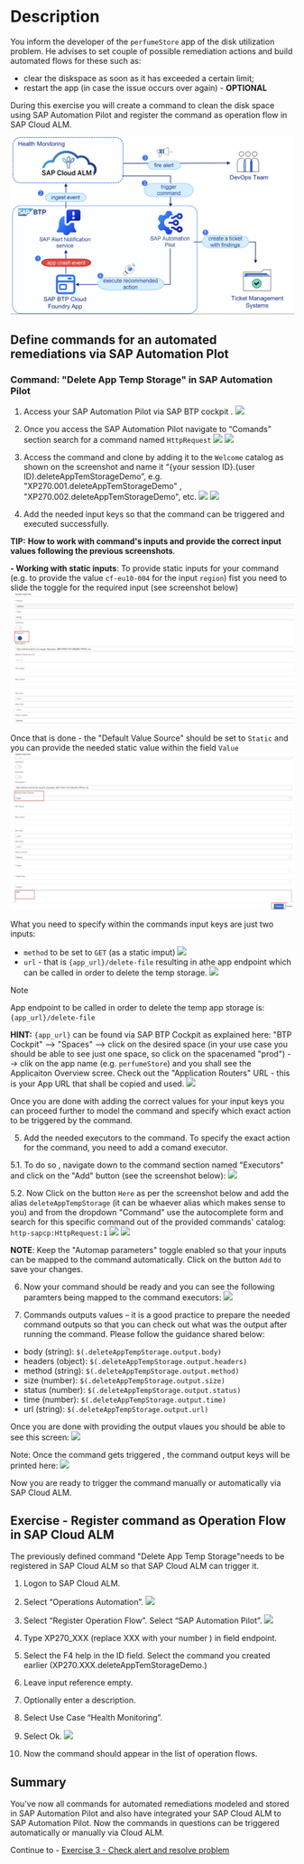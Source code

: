 # Description

You inform the developer of the `perfumeStore` app of the disk utilization problem. He advises to set couple of possible remediation actions and build automated flows for these such as: 
- clear the diskspace as soon as it has exceeded a certain limit;
- restart the app (in case the issue occurs over again) - **OPTIONAL**

During this exercise you will create a command to clean the disk space using SAP Automation Pilot and register the command as operation flow in SAP Cloud ALM. 

![](/exercises/ex5/images/solution-overview.png)

## Define commands for an automated remediations via SAP Automation Plot   

### Command: "Delete App Temp Storage" in SAP Automation Pilot 

1. Access your SAP Automation Pilot via SAP BTP cockpit  .
![](./images/01-accessing-automation-pilot.png)

2.	Once you access the SAP Automation Pilot navigate to “Comands” section search for a command named `HttpRequest`
![](./images/command_search.png)
![](./images/2.1.2-pic-01.png)

   
3.	Access the command and clone by adding it to the `Welcome` catalog as shown on the screenshot and name it “{your session ID}.(user ID).deleteAppTemStorageDemo”, e.g. "XP270.001.deleteAppTemStorageDemo" ,  "XP270.002.deleteAppTemStorageDemo", etc.
![](./images/2.1.2-pic-02.png)
![](./images/2.1.2-pic-03.png)

4.	Add the needed input keys so that the command can be triggered and executed successfully.

**TIP:** **How to work with command's inputs and provide the correct input values following the previous screenshots**. 

**- Working with static inputs**: To provide static inputs for your command (e.g. to provide the value `cf-eu10-004` for the input `region`) fist you need to slide the toggle for the required input (see screenshot below)
![](/exercises/ex2/images/before-toggle_2.png)

Once that is done - the "Default Value Source" should be set to `Static` and you can provide the needed static value within the field `Value`
![](/exercises/ex2/images/after-toggle_2.png)

What you need to specify within the commands input keys are just two inputs:
- `method` to be set to `GET` (as a static imput)
![](./images/2.1.2-pic-06.png)
- `url` - that is `{app_url}/delete-file` resulting in athe  app endpoint which can be called in order to delete the temp storage.
![](./images/2.1.2-pic-05.png)

> [!NOTE]
> App endpoint to be called in order to delete the temp app storage is: `{app_url}/delete-file`

**HINT:** `{app_url}` can be found via SAP BTP Cockpit as explained here: "BTP Cockpit" --> "Spaces" --> click on the desired space (in your use case you should be able to see just one space, so click on the spacenamed "prod") --> clik on the app name (e.g. `perfumeStore`) and you shall see the Applicaiton Overview scree. Check out the "Application Routers" URL - this is your App URL that shall be copied and used. 
![](./images/2.1.2-pic-04.png)

Once you are done with adding the correct values for your input keys you can proceed further to model the command and specify which exact action to be triggered by the command.

5.	Add the needed executors to the command.
To specify the exact action for the command, you need to add a comand executor.

5.1. To do so , navigate down to the command section named "Executors" and click on the "Add" button (see the screenshot below):
![](./images/04-02-automation-pilot.png)


5.2.  Now Click on the button `Here` as per the screenshot below and add the alias `deleteAppTempStorage` (it can be whaever alias which makes sense to you) and from the dropdown "Command" use the autocomplete form and search for this specific command out of the provided commands' catalog: `http-sapcp:HttpRequest:1`
![](./images/04-03-automation-pilot.png)
![](./images/2.1.2-pic-07.png)

**NOTE**: Keep the "Automap parameters" toggle enabled so that your inputs can be mapped to the command automatically. Click on the button `Add` to save your changes.

6.	Now your command should be ready and you can see the following paramters being mapped to the command executors:
![](./images/2.1.2-pic-08.png)

7. Commands outputs values  – it is a good practice to prepare the needed command outputs so that you can check out what was the output after running the command. Please follow the guidance shared below:
- body (string): `$(.deleteAppTempStorage.output.body)`
- headers (object): `$(.deleteAppTempStorage.output.headers)`
- method (string): `$(.deleteAppTempStorage.output.method)`
- size (number): `$(.deleteAppTempStorage.output.size)`
- status (number): `$(.deleteAppTempStorage.output.status)`
- time (number): `$(.deleteAppTempStorage.output.time)`
- url (string): `$(.deleteAppTempStorage.output.url)`

Once you are done with providing the output vlaues you should be able to see this screen:
![](./images/2.1.2-pic-09.png)

Note: Once the command gets triggered , the command output keys will be printed here:
![](./images/2.1.2-pic-10.png)

Now you are ready to trigger the command manually or automatically via SAP Cloud ALM. 



## Exercise - Register command as Operation Flow in SAP Cloud ALM  

The previously defined command "Delete App Temp Storage"needs to be registered in SAP Cloud ALM so that SAP Cloud ALM can trigger it. 

1. Logon to SAP Cloud ALM.

2. Select “Operations Automation”.
![](./images/2.2-pic-01.png)

3. Select “Register Operation Flow”. Select “SAP Automation Pilot”.
![](./images/2.2-pic-02.png)

4. Type  XP270_XXX (replace XXX with your number ) in field endpoint.

5. Select the F4 help in the ID field. Select the command you created earlier (XP270.XXX.deleteAppTemStorageDemo.)

6. Leave input reference empty.

7. Optionally enter a description.

8. Select Use Case “Health Monitoring”.

9. Select Ok.
![](./images/2.2-pic03.png)

10. Now the command should appear in the list of operation flows. 

## Summary

You've now all commands for automated remediations modeled and stored in SAP Automation Pilot and also have integrated your SAP Cloud ALM to SAP Automation Pilot. Now the commands in questions can be triggered automatically or manually via Cloud ALM. 

Continue to - [Exercise 3 - Check alert and resolve problem ](../ex3/README.md)
